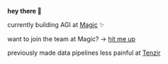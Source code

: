 **hey there 👋**

currently building AGI at [Magic][magic] ✨

want to join the team at Magic? → [hit me up][send-email]

previously made data pipelines less painful at [Tenzir][tenzir]

[magic]: https://magic.dev
[tenzir]: https://tenzir.com
[send-email]: mailto:mail@dominiklohmann.de
